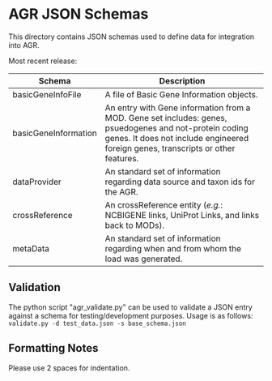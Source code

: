 AGR JSON Schemas
================

This directory contains JSON schemas used to define data for integration into AGR.

Most recent release:

|Schema|Description|
|---------|----------|
|basicGeneInfoFile|A file of Basic Gene Information objects.|
|basicGeneInformation|An entry with Gene information from a MOD.  Gene set includes: genes, psuedogenes and not-protein coding genes.  It does not include engineered foreign genes, transcripts or other features.|
|dataProvider|An standard set of information regarding data source and taxon ids for the AGR.|
|crossReference|An crossReference entity (_e.g._: NCBIGENE links, UniProt Links, and links back to MODs).
|metaData|An standard set of information regarding when and from whom the load was generated.|

Validation
----------
The python script "agr_validate.py" can be used to validate a JSON entry against a schema for testing/development purposes.
Usage is as follows: 
`validate.py -d test_data.json -s base_schema.json`

Formatting Notes
----------------
Please use 2 spaces for indentation.
